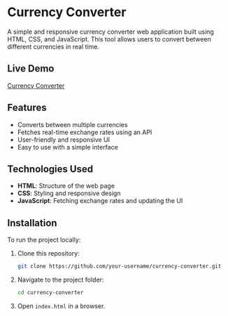 # Currency Converter

A simple and responsive currency converter web application built using HTML, CSS, and JavaScript. This tool allows users to convert between different currencies in real time.

## Live Demo
[Currency Converter](https://guvvala-currency-converter.netlify.app/)

## Features
- Converts between multiple currencies
- Fetches real-time exchange rates using an API
- User-friendly and responsive UI
- Easy to use with a simple interface

## Technologies Used
- **HTML**: Structure of the web page
- **CSS**: Styling and responsive design
- **JavaScript**: Fetching exchange rates and updating the UI

## Installation
To run the project locally:
1. Clone this repository:
   ```sh
   git clone https://github.com/your-username/currency-converter.git
   ```
2. Navigate to the project folder:
   ```sh
   cd currency-converter
   ```
3. Open `index.html` in a browser.

